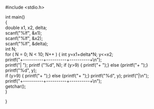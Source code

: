 #include <stdio.h>  
   
int main()  
{  
    double x1, x2, delta;  
    scanf("%lf", &x1);  
    scanf("%lf", &x2);  
    scanf("%lf", &delta);  
    int N;  
    for ( N = 0; N < 10; N++ ) { int y=x1+delta*N; y<=x2;   
    printf("+----------+----------+----------+\n");   
    printf("|         ");  printf ("%d", N);  if (y>9) { printf("+        ");} 
    else {printf("+         ");} 
    printf("%d", y);  
    if (y>9) { printf("+        ");} 
    else {printf("+         ");} 
    printf("%d", y);  printf("|\n");  
    printf("+----------+----------+----------+\n");   
      getchar();  
    }  
    
}
